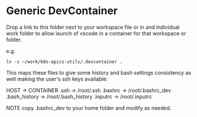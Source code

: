 # Generic DevContainer

Drop a link to this folder next to your workspace file or in and individual
work folder to allow launch of vscode in a container for that workspace or 
folder. 

e.g.
```
ln -s ~/work/k8s-epics-utils/.devcontainer .
```

This maps these files to give some history and bash settings consistency as 
well making the user's ssh keys available:

HOST -> CONTAINER
.ssh -> /root/.ssh
.bashrc -> /root/.bashrc_dev
.bash_history -> /root/.bash_history
.inputrc -> /root/.inputrc

NOTE copy .bashrc_dev to your home folder and modify as needed.

